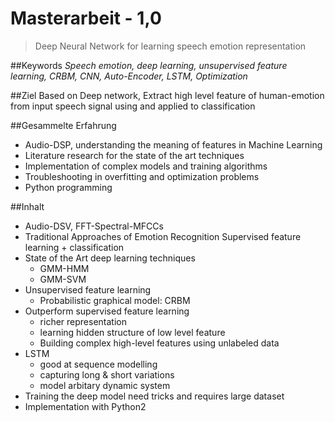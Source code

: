 # Masterarbeit - 1,0
 > Deep Neural Network for learning speech emotion representation

##Keywords
*Speech emotion, deep learning, unsupervised feature learning, CRBM, CNN, Auto-Encoder, LSTM, Optimization* 

##Ziel
Based on Deep network, Extract high level feature of human-emotion from input speech signal using and applied to classification

##Gesammelte Erfahrung
- Audio-DSP, understanding the meaning of features in Machine Learning
- Literature research for the state of the art techniques
- Implementation of complex models and training algorithms
- Troubleshooting in overfitting and optimization problems
- Python programming

##Inhalt 
- Audio-DSV,  FFT-Spectral-MFCCs
- Traditional Approaches of Emotion Recognition
	Supervised feature learning + classification
- State of the Art deep learning techniques
	- GMM-HMM
	- GMM-SVM
- Unsupervised feature learning 
	- Probabilistic graphical model: CRBM
- Outperform supervised feature learning
	- richer representation
	- learning hidden structure of low level feature
	- Building complex high-level features using unlabeled data
- LSTM
 	- good at sequence modelling
	- capturing long & short variations
	- model arbitary dynamic system
- Training the deep model need tricks and requires large dataset
- Implementation with Python2

